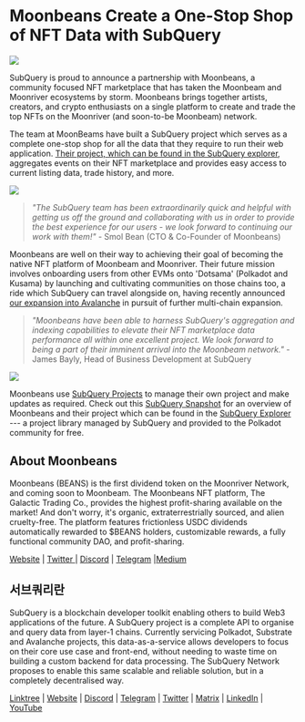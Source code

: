 # Moonbeans Create a One-Stop Shop of NFT Data with SubQuery

![](https://miro.medium.com/max/1400/0*WyB06V5POhvv7q4m)

SubQuery is proud to announce a partnership with Moonbeans, a community focused NFT marketplace that has taken the Moonbeam and Moonriver ecosystems by storm. Moonbeans brings together artists, creators, and crypto enthusiasts on a single platform to create and trade the top NFTs on the Moonriver (and soon-to-be Moonbeam) network.

The team at MoonBeams have built a SubQuery project which serves as a complete one-stop shop for all the data that they require to run their web application. [Their project, which can be found in the SubQuery explorer](https://explorer.subquery.network/subquery/m00nbeans/marketplace-v3), aggregates events on their NFT marketplace and provides easy access to current listing data, trade history, and more.

![](https://miro.medium.com/max/1400/0*j4M8qDAU12se05uX)

> _"The SubQuery team has been extraordinarily quick and helpful with getting us off the ground and collaborating with us in order to provide the best experience for our users - we look forward to continuing our work with them!"_ - Smol Bean (CTO & Co-Founder of Moonbeans)

Moonbeans are well on their way to achieving their goal of becoming the native NFT platform of Moonbeam and Moonriver. Their future mission involves onboarding users from other EVMs onto 'Dotsama' (Polkadot and Kusama) by launching and cultivating communities on those chains too, a ride which SubQuery can travel alongside on, having recently announced [our expansion into Avalanche](../blogs/20220321-avalache.md) in pursuit of further multi-chain expansion.

> _"Moonbeans have been able to harness SubQuery's aggregation and indexing capabilities to elevate their NFT marketplace data performance all within one excellent project. We look forward to being a part of their imminent arrival into the Moonbeam network."_ - James Bayly, Head of Business Development at SubQuery

![](https://miro.medium.com/max/1400/0*-FlPYXDl_QKfz9s5)

Moonbeans use [SubQuery Projects](https://project.subquery.network/) to manage their own project and make updates as required. Check out this [SubQuery Snapshot](https://twitter.com/subquerynetwork/status/1497134283827339416?s=21) for an overview of Moonbeans and their project which can be found in the [SubQuery Explorer](https://explorer.subquery.network/) --- a project library managed by SubQuery and provided to the Polkadot community for free.

## About Moonbeans

Moonbeans (BEANS) is the first dividend token on the Moonriver Network, and coming soon to Moonbeam. The Moonbeans NFT platform, The Galactic Trading Co., provides the highest profit-sharing available on the market! And don't worry, it's organic, extraterrestrially sourced, and alien cruelty-free. The platform features frictionless USDC dividends automatically rewarded to $BEANS holders, customizable rewards, a fully functional community DAO, and profit-sharing.

[Website](http://moonbeans.io/) | [Twitter ](https://twitter.com/MoonBeansIO)| [Discord](http://discord.gg/qqE9aBPzQ9) | [Telegram](http://t.me/moonbeansio) |[Medium](https://medium.com/@MoonBeans)

## 서브쿼리란

SubQuery is a blockchain developer toolkit enabling others to build Web3 applications of the future. A SubQuery project is a complete API to organise and query data from layer-1 chains. Currently servicing Polkadot, Substrate and Avalanche projects, this data-as-a-service allows developers to focus on their core use case and front-end, without needing to waste time on building a custom backend for data processing. The SubQuery Network proposes to enable this same scalable and reliable solution, but in a completely decentralised way.

[Linktree](https://linktr.ee/subquerynetwork) | [Website](https://subquery.network/) | [Discord](https://discord.com/invite/78zg8aBSMG) | [Telegram](https://t.me/subquerynetwork) | [Twitter](https://twitter.com/subquerynetwork) | [Matrix](https://matrix.to/#/#subquery:matrix.org) | [LinkedIn](https://www.linkedin.com/company/subquery) | [YouTube](https://www.youtube.com/channel/UCi1a6NUUjegcLHDFLr7CqLw)
